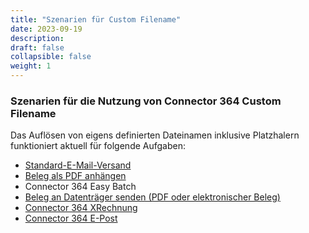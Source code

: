 ```yaml
---
title: "Szenarien für Custom Filename"
date: 2023-09-19
description: 
draft: false
collapsible: false
weight: 1
---
```


### Szenarien für die Nutzung von Connector 364 Custom Filename

Das Auflösen von eigens definierten Dateinamen inklusive Platzhalern funktioniert aktuell für folgende Aufgaben:
* [Standard-E-Mail-Versand](de-de/apps/custom-filename/working-with-custom-filename/maildialogue/)
* [Beleg als PDF anhängen](de-de/apps/custom-filename/working-with-custom-filename/attach-as-pdf/)
* Connector 364 Easy Batch
* [Beleg an Datenträger senden (PDF oder elektronischer Beleg)](de-de/apps/custom-filename/working-with-custom-filename/send)
* [Connector 364 XRechnung](de-de/apps/custom-filename/working-with-custom-filename/send)
* [Connector 364 E-Post](de-de/apps/custom-filename/working-with-custom-filename/send)